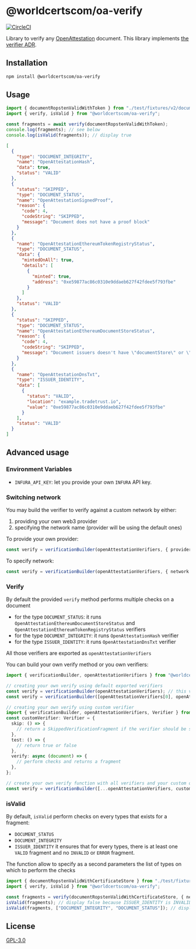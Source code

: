 # @worldcertscom/oa-verify

[![CircleCI](https://circleci.com/gh/Open-Attestation/oa-verify.svg?style=svg)](https://circleci.com/gh/Open-Attestation/oa-verify)

Library to verify any [OpenAttestation](https://github.com/Open-Attestation/open-attestation) document. This library implements [the verifier ADR](https://github.com/Open-Attestation/adr/blob/master/verifier.md).

## Installation

```sh
npm install @worldcertscom/oa-verify
```

## Usage

```typescript
import { documentRopstenValidWithToken } from "./test/fixtures/v2/documentRopstenValidWithToken";
import { verify, isValid } from "@worldcertscom/oa-verify";

const fragments = await verify(documentRopstenValidWithToken);
console.log(fragments); // see below
console.log(isValid(fragments)); // display true
```

```json
[
  {
    "type": "DOCUMENT_INTEGRITY",
    "name": "OpenAttestationHash",
    "data": true,
    "status": "VALID"
  },
  {
    "status": "SKIPPED",
    "type": "DOCUMENT_STATUS",
    "name": "OpenAttestationSignedProof",
    "reason": {
      "code": 4,
      "codeString": "SKIPPED",
      "message": "Document does not have a proof block"
    }
  },
  {
    "name": "OpenAttestationEthereumTokenRegistryStatus",
    "type": "DOCUMENT_STATUS",
    "data": {
      "mintedOnAll": true,
      "details": [
        {
          "minted": true,
          "address": "0xe59877ac86c0310e9ddaeb627f42fdee5f793fbe"
        }
      ]
    },
    "status": "VALID"
  },
  {
    "status": "SKIPPED",
    "type": "DOCUMENT_STATUS",
    "name": "OpenAttestationEthereumDocumentStoreStatus",
    "reason": {
      "code": 4,
      "codeString": "SKIPPED",
      "message": "Document issuers doesn't have \"documentStore\" or \"certificateStore\" property or DOCUMENT_STORE method"
    }
  },
  {
    "name": "OpenAttestationDnsTxt",
    "type": "ISSUER_IDENTITY",
    "data": [
      {
        "status": "VALID",
        "location": "example.tradetrust.io",
        "value": "0xe59877ac86c0310e9ddaeb627f42fdee5f793fbe"
      }
    ],
    "status": "VALID"
  }
]
```

## Advanced usage

### Environment Variables

- `INFURA_API_KEY`: let you provide your own `INFURA` API key.

### Switching network

You may build the verifier to verify against a custom network by either:

1. providing your own web3 provider
2. specifying the network name (provider will be using the default ones)

To provide your own provider:

```ts
const verify = verificationBuilder(openAttestationVerifiers, { provider: customProvider });
```

To specify network:

```ts
const verify = verificationBuilder(openAttestationVerifiers, { network: "ropsten" });
```

### Verify

By default the provided `verify` method performs multiple checks on a document

- for the type `DOCUMENT_STATUS`: it runs `OpenAttestationEthereumDocumentStoreStatus` and `OpenAttestationEthereumTokenRegistryStatus` verifiers
- for the type `DOCUMENT_INTEGRITY`: it runs `OpenAttestationHash` verifier
- for the type `ISSUER_IDENTITY`: it runs `OpenAttestationDnsTxt` verifier

All those verifiers are exported as `openAttestationVerifiers`

You can build your own verify method or you own verifiers:

```typescript
import { verificationBuilder, openAttestationVerifiers } from "@worldcertscom/oa-verify";

// creating your own verify using default exported verifiers
const verify = verificationBuilder(openAttestationVerifiers); // this verify is equivalent to the one exported by the library
const verify = verificationBuilder([openAttestationVerifiers[0], openAttestationVerifiers[1]]); // this verify only run 2 verifiers

// creating your own verify using custom verifier
import { verificationBuilder, openAttestationVerifiers, Verifier } from "@worldcertscom/oa-verify";
const customVerifier: Verifier = {
  skip: () => {
    // return a SkippedVerificationFragment if the verifier should be skipped or throw an error if it should always run
  },
  test: () => {
    // return true or false
  },
  verify: async (document) => {
    // perform checks and returns a fragment
  },
};

// create your own verify function with all verifiers and your custom one
const verify = verificationBuilder([...openAttestationVerifiers, customVerifier]);
```

### isValid

By default, `isValid` perform checks on every types that exists for a fragment:

- `DOCUMENT_STATUS`
- `DOCUMENT_INTEGRITY`
- `ISSUER_IDENTITY`
  it ensures that for every types, there is at least one `VALID` fragment and no `INVALID` or `ERROR` fragment.

The function allow to specify as a second parameters the list of types on which to perform the checks

```typescript
import { documentRopstenValidWithCertificateStore } from "./test/fixtures/v2/documentRopstenValidWithCertificateStore";
import { verify, isValid } from "@worldcertscom/oa-verify";

const fragments = verify(documentRopstenValidWithCertificateStore, { network: "ropsten" });
isValid(fragments); // display false because ISSUER_IDENTITY is INVALID
isValid(fragments, ["DOCUMENT_INTEGRITY", "DOCUMENT_STATUS"]); // display true because those types are VALID
```

## License

[GPL-3.0](https://www.gnu.org/licenses/gpl-3.0.html)
